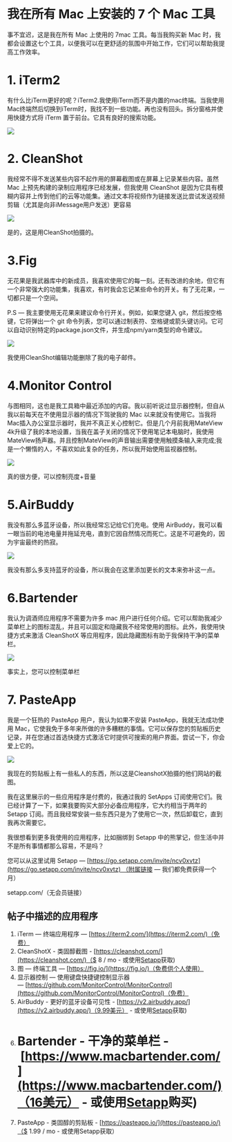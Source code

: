 # 我在所有 Mac 上安装的 7 个 Mac 工具

事不宜迟，这是我在所有 Mac 上使用的 7mac 工具。每当我购买新 Mac 时，我都会设置这七个工具，以便我可以在更舒适的氛围中开始工作，它们可以帮助我提高工作效率。

# 1. iTerm2

有什么比iTerm更好的呢？iTerm2.我使用iTerm而不是内置的mac终端。当我使用Mac终端然后切换到iTerm时，我找不到一些功能。再也没有回头。拆分窗格并使用快捷方式将 iTerm 置于前台。它具有良好的搜索功能。

![](https://miro.medium.com/max/1400/1*f-9Rn44AyKZ2jU9-z0Zn9w.png)

# 2. CleanShot

我经常不得不发送某些内容不起作用的屏幕截图或在屏幕上记录某些内容。虽然 Mac 上预先构建的录制应用程序已经发展，但我使用 CleanShot 是因为它具有模糊内容并上传到他们的云等功能集。通过文本将视频作为链接发送比尝试发送视频剪辑（尤其是向非iMessage用户发送）更容易

![](https://miro.medium.com/max/1400/1*Kp0nIOYx6AxZmevA8vbMTA.png)

是的，这是用CleanShot拍摄的。

# 3.Fig

无花果是我武器库中的新成员，我喜欢使用它的每一刻。还有改进的余地，但它有一个非常强大的功能集，我喜欢，有时我会忘记某些命令的开关。有了无花果，一切都只是一个空间。

P.S — 我主要使用无花果来建议命令行开关。例如，如果您键入 git，然后按空格键，它将弹出一个 git 命令列表，您可以通过制表符、空格键或箭头键访问。它可以自动识别特定的package.json文件，并生成npm/yarn类型的命令建议。

![](https://miro.medium.com/max/1400/1*FVWi2hrLbqGNM9aPKCok3g.png)

我使用CleanShot编辑功能删除了我的电子邮件。

# 4.Monitor Control

与图相同，这也是我工具箱中最近添加的内容。我以前听说过显示器控制，但自从我以前每天在不使用显示器的情况下驾驶我的 Mac 以来就没有使用它。当我将Mac插入办公室显示器时，我并不真正关心控制它。但是几个月前我用MateView 4k升级了我的本地设置，当我在盖子关闭的情况下使用笔记本电脑时，我使用MateView扬声器。并且控制MateView的声音输出需要使用触摸条输入来完成;我是一个懒惰的人，不喜欢如此复杂的任务，所以我开始使用监视器控制。

![](https://miro.medium.com/max/1194/1*9bTT76MDVBmXb9oRl9ipog.png)

真的很方便，可以控制亮度+音量

# 5.AirBuddy

我没有那么多蓝牙设备，所以我经常忘记给它们充电。使用 AirBuddy，我可以看一眼当前的电池电量并拖延充电，直到它因自然情况而死亡。这是不可避免的，因为宇宙最终的热寂。

![](https://miro.medium.com/max/390/1*KbYlt4u1mBLfjtnu_JiTOQ.png)

我没有那么多支持蓝牙的设备，所以我会在这里添加更长的文本来弥补这一点。

# 6.Bartender

我认为调酒师应用程序不需要为许多 mac 用户进行任何介绍。它可以帮助我减少菜单栏上的图标混乱，并且可以固定和隐藏我不经常使用的图标。此外，我使用快捷方式来激活 CleanShotX 等应用程序，因此隐藏图标有助于我保持干净的菜单栏。

![](https://miro.medium.com/max/1400/1*6hpa5wD-gZr6UfqiyzZVcw.png)

事实上，您可以控制菜单栏

# 7.  PasteApp

我是一个狂热的 PasteApp 用户，我认为如果不安装 PasteApp，我就无法成功使用 Mac，它使我免于多年来所做的许多糟糕的事情。它可以保存您的剪贴板历史记录，并在您通过首选快捷方式激活它时提供可搜索的用户界面。尝试一下，你会爱上它的。

![](https://miro.medium.com/max/1400/1*NsF8IkCaeaTnjH520PvRtw.png)

我现在的剪贴板上有一些私人的东西，所以这是CleanshotX拍摄的他们网站的截图。

我在这里展示的一些应用程序是付费的，我通过我的 SetApps 订阅使用它们。我已经计算了一下，如果我要购买大部分必备应用程序，它大约相当于两年的 Setapp 订阅。而且我经常安装一些东西只是为了使用它一次，然后卸载它，直到我再次需要它。

我很想看到更多我使用的应用程序，比如捆绑到 Setapp 中的熊掌记，但生活中并不是所有事情都那么容易，不是吗？

您可以从这里试用 Setapp — [https://go.setapp.com/invite/ncv0xvtz](https://go.setapp.com/invite/ncv0xvtz) （附属链接 — 我们都免费获得一个月）

setapp.com/（无会员链接）

## 帖子中描述的应用程序

1.  iTerm — 终端应用程序 — [https://iterm2.com/](https://iterm2.com/)（免费）
2.  CleanShotX - 类固醇截图 - [https://cleanshot.com/](https://cleanshot.com/)（$ 8 / mo - 或使用[Setapp](https://go.setapp.com/invite/ncv0xvtz)获取)
3.  图 — 终端工具 — [https://fig.io/](https://fig.io/)（免费供个人使用）
4.  显示器控制 — 使用键盘快捷键控制显示器 — [https://github.com/MonitorControl/MonitorControl](https://github.com/MonitorControl/MonitorControl)（免费）
5.  AirBuddy - 更好的蓝牙设备可见性 - [https://v2.airbuddy.app/](https://v2.airbuddy.app/)（9.99美元） - 或使用[Setapp](https://go.setapp.com/invite/ncv0xvtz)获取)
6.  # Bartender - 干净的菜单栏 - [https://www.macbartender.com/](https://www.macbartender.com/)（16美元） - 或使用[Setapp](https://go.setapp.com/invite/ncv0xvtz)购买)
7.  PasteApp - 类固醇的剪贴板 - [https://pasteapp.io/](https://pasteapp.io/)（$ 1.99 / mo - 或使用Setapp获取）